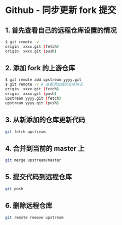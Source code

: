 # Github - 同步更新 fork 提交

## 1. 首先查看自己的远程仓库设置的情况

```bash
$ git remote -v
origin  xxxx.git (fetch)
origin  xxxx.git (push)
```

## 2. 添加 fork 的上游仓库

```bash
$ git remote add upstream yyyy.git
$ git remote -v # 查看添加后的仓库情况
origin  xxxx.git (fetch)
origin  xxxx.git (push)
upstream yyyy.git (fetch)
upstream yyyy.git (push)
```

## 3. 从新添加的仓库更新代码

```bash
git fetch upstream
```

## 4. 合并到当前的 master 上

```bash
git merge upstream/master
```

## 5. 提交代码到远程仓库

```bash
git push
```

## 6. 删除远程仓库

```bash
git remote remove upstream
```